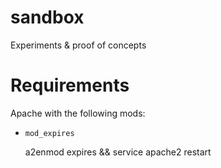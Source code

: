 sandbox
=======

Experiments &amp; proof of concepts

Requirements
============

Apache with the following mods:

  - `mod_expires`

    a2enmod expires
    && service apache2 restart